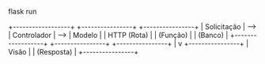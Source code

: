 flask run 


  +------------------+     +----------------+     +----------------+
  |   Solicitação   | --> |   Controlador  | --> |      Modelo    |
  |   HTTP (Rota)   |     |    (Função)    |     |     (Banco)    |
  +------------------+     +----------------+     +----------------+
                                        |
                                        v
                                  +----------------+
                                  |      Visão     |
                                  |    (Resposta)  |
                                  +----------------+

